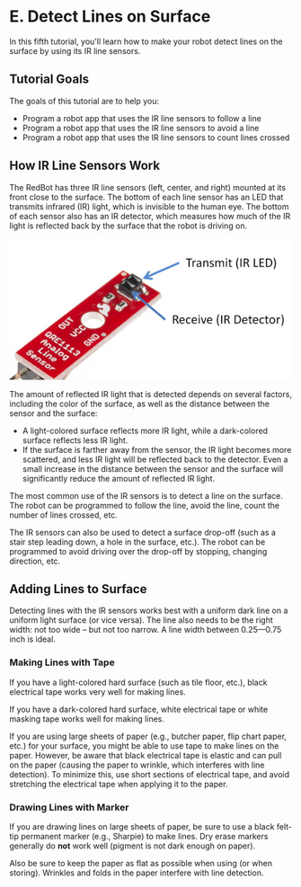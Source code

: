 # E. Detect Lines on Surface

In this fifth tutorial, you'll learn how to make your robot detect lines on the surface by using its IR line sensors.

## Tutorial Goals <a id="tutorial-goals"></a>

The goals of this tutorial are to help you:

* Program a robot app that uses the IR line sensors to follow a line
* Program a robot app that uses the IR line sensors to avoid a line
* Program a robot app that uses the IR line sensors to count lines crossed

## How IR Line Sensors Work

The RedBot has three IR line sensors \(left, center, and right\) mounted at its front close to the surface. The bottom of each line sensor has an LED that transmits infrared \(IR\) light, which is invisible to the human eye. The bottom of each sensor also has an IR detector, which measures how much of the IR light is reflected back by the surface that the robot is driving on.

![Bottom View of IR Line Sensor](../../.gitbook/assets/line-sensor.jpg)

The amount of reflected IR light that is detected depends on several factors, including the color of the surface, as well as the distance between the sensor and the surface:

* A light-colored surface reflects more IR light, while a dark-colored surface reflects less IR light.
* If the surface is farther away from the sensor, the IR light becomes more scattered, and less IR light will be reflected back to the detector. Even a small increase in the distance between the sensor and the surface will significantly reduce the amount of reflected IR light.

The most common use of the IR sensors is to detect a line on the surface. The robot can be programmed to follow the line, avoid the line, count the number of lines crossed, etc.

The IR sensors can also be used to detect a surface drop-off \(such as a stair step leading down, a hole in the surface, etc.\). The robot can be programmed to avoid driving over the drop-off by stopping, changing direction, etc.

## Adding Lines to Surface

Detecting lines with the IR sensors works best with a uniform dark line on a uniform light surface \(or vice versa\). The line also needs to be the right width:  not too wide – but not too narrow. A line width between 0.25—0.75 inch is ideal.

### Making Lines with Tape

If you have a light-colored hard surface \(such as tile floor, etc.\), black electrical tape works very well for making lines.

If you have a dark-colored hard surface, white electrical tape or white masking tape works well for making lines.

If you are using large sheets of paper \(e.g., butcher paper, flip chart paper, etc.\) for your surface, you might be able to use tape to make lines on the paper. However, be aware that black electrical tape is elastic and can pull on the paper \(causing the paper to wrinkle, which interferes with line detection\). To minimize this, use short sections of electrical tape, and avoid stretching the electrical tape when applying it to the paper.

### Drawing Lines with Marker

If you are drawing lines on large sheets of paper, be sure to use a black felt-tip permanent marker \(e.g., Sharpie\) to make lines. Dry erase markers generally do **not** work well \(pigment is not dark enough on paper\).

Also be sure to keep the paper as flat as possible when using \(or when storing\). Wrinkles and folds in the paper interfere with line detection.

